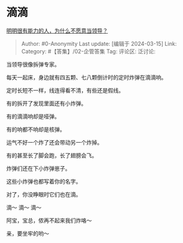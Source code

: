 # 滴滴
[明明很有能力的人，为什么不愿意当领导？](https://www.zhihu.com/question/647144238/answer/3430908124)

> Author: #0-Anonymity
> Last update: [编辑于 2024-03-15]
> Link:
> Category: #【答集】/02-企管答集 
> Tag: 
> 评论区:
> 泛讨论:

当领导很像拆弹专家。

每天一起床，身边就有四五颗、七八颗倒计时的定时炸弹在滴滴响。

定时长短不一样，线连得看不清，有些还是假线。

有的拆开了发现里面还有小炸弹。

有的滴滴响却是哑弹。

有的响都不响却是核弹。

运气不好一个炸了还会带动另一个炸掉。

有的甚至长了脚会跑，长了翅膀会飞。

炸弹们还在下小炸弹崽子。

这些小炸弹也都写着你的名字。

对了，你没睁眼时它们也在滴。

滴～ 滴～ 滴～

阿宝，宝总，侬再不起来我们炸咯～

亲，要坐牢的哟～